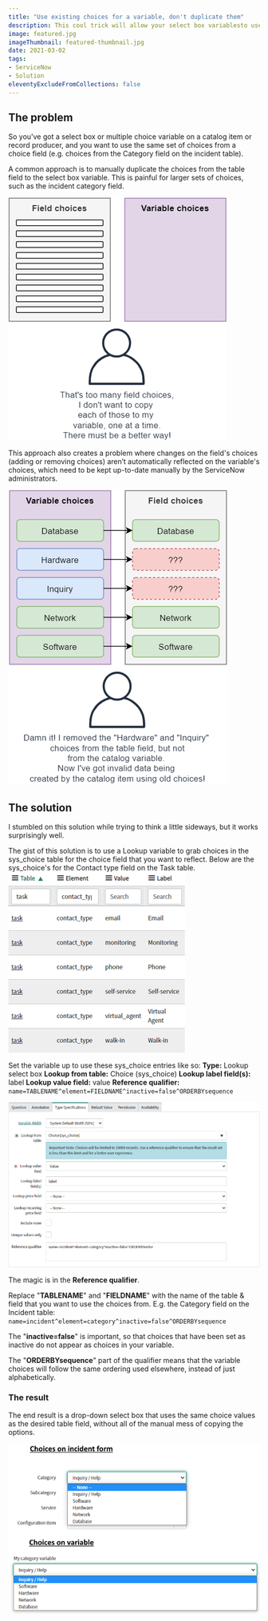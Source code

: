 ```yaml
---
title: "Use existing choices for a variable, don't duplicate them"
description: This cool trick will allow your select box variablesto use existing choices on a field instead of manually copying them.
image: featured.jpg
imageThumbnail: featured-thumbnail.jpg
date: 2021-03-02
tags:
- ServiceNow
- Solution
eleventyExcludeFromCollections: false
---
```


## The problem
So you've got a select box or multiple choice variable on a catalog item or record producer, and you want to use the same set of choices from a choice field (e.g. choices from the Category field on the incident table).

A common approach is to manually duplicate the choices from the table field to the select box variable. This is painful for larger sets of choices, such as the incident category field.

[![](./copy-field-choices.png)](./copy-field-choices.png)

This approach also creates a problem where changes on the field's choices (adding or removing choices) aren’t automatically reflected on the variable's choices, which need to be kept up-to-date manually by the ServiceNow administrators.

[![](./invalid-data-diagram.png)](./invalid-data-diagram.png)

## The solution
I stumbled on this solution while trying to think a little sideways, but it works surprisingly well.

The gist of this solution is to use a Lookup variable to grab choices in the sys_choice table for the choice field that you want to reflect. Below are the sys_choice's for the Contact type field on the Task table.
[![](./sys_choice_sample.png)](./sys_choice_sample.png)

Set the variable up to use these sys_choice entries like so:
**Type:** Lookup select box
**Lookup from table:** Choice (sys_choice)
**Lookup label field(s):** label
**Lookup value field:** value
**Reference qualifier:** `name=TABLENAME^element=FIELDNAME^inactive=false^ORDERBYsequence`

[![](./variable-config.png)](./variable-config.png)

The magic is in the **Reference qualifier**.

Replace "**TABLENAME**" and "**FIELDNAME**" with the name of the table & field that you want to use the choices from.
E.g. the Category field on the Incident table: `name=incident^element=category^inactive=false^ORDERBYsequence`

The "**inactive=false**" is important, so that choices that have been set as inactive do not appear as choices in your variable.

The "**ORDERBYsequence**" part of the qualifier means that the variable choices will follow the same ordering used elsewhere, instead of just alphabetically.

### The result
The end result is a drop-down select box that uses the same choice values as the desired table field, without all of the manual mess of copying the options.

[![](./variable-demo.png)](./variable-demo.png)